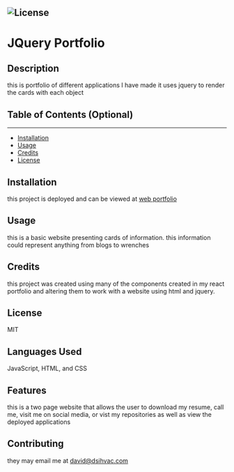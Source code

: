 

  ![License](https://img.shields.io/badge/license-MIT-green)
  ---
  # JQuery Portfolio

  ## Description
  
  this is portfolio of different applications I have made it uses jquery to render the cards with each object
  
  
  ## Table of Contents (Optional)
  ---
  * [Installation](#installation)
  * [Usage](#usage)
  * [Credits](#credits)
  * [License](#license)
  
  
  ## Installation
  
  this project is deployed and can be viewed  at [web portfolio](https://github.io.project.com)
  
  
  ## Usage 
  
  this is a basic website presenting cards of information. this information could represent anything from blogs to wrenches
  
  
  ## Credits
  
  this project was created using many of the components created in my react portfolio and altering them to work with a website using html and jquery. 
  
  
  ## License
  
  MIT
  
  
  ## Languages Used

  JavaScript, HTML,  and CSS

  ## Features
  
  this is a two page website that allows the user to download my resume, call me, visit me on social media, or vist my repositories as well as view the deployed applications
  
  ## Contributing
  
  they may email me at david@dsihvac.com
  

  
  
  